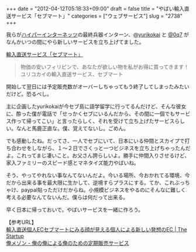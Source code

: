 +++
date = "2012-04-12T05:18:33+09:00"
draft = false
title = "やばい輸入直送サービス「セブマート」"
categories = ["ウェブサービス"]
slug = "2738"
+++

<p>我らが<a href="http://hiinc.jp" target="_blank">ハイパーインターネッツ</a>の最終兵器インターン、<a href="http://twitter.com/yurikokai" target="_blank">@yurikokai</a> と <a href="http://twitter.com/#!/0q7" target="_blank">@0q7</a> がなんかいつの間にやら新しいサービスを立ち上げてました。</p>
<p><a href="http://yurikokai.com/cebumart/index.html" target="_blank">輸入直送サービス「セブマート」</a></p>
<blockquote><p>物価の安いフィリピンで、あなたが欲しい物を私がお得に買ってきます！ユリコカイの輸入直送サービス、セブマート</p>
</blockquote>
<p>開始して翌日には予定販売数がオーバーしちゃってもう終了してしまったみたいだけど。恐るべし。</p>
<p>主に企画したyurikokaiが今セブ島に語学留学に行ってるんだけど、そんな彼女に、酔った僕が電話で「せっかくセブにいるんだから、その間に一個でもサービス作って帰ってこい」と言ったらしく、それを受けて立ち上げたサービスらしい。なんと馬鹿正直な。僕、覚えてないし。ごめん。</p>
<p>でも感動したね。だってさ、一人でセブにいて、日本にいる仲間とスカイプで打ち合わせをしながら、１〜２日でさくっと一つビジネスを立ち上げちゃったんだよ。これってまじ凄いこと。お父さん誇らしいよ。勝手に仲間入りさせるけど、家入ファミリーのスピード感とマネタイズ能力やばいね。</p>
<p>そう、やってやれない事なんてないんだよ。今いる場所、今おかれてる環境、今だから出来る事を最大限に生かして、逆境すらプラスにする。てか、これぶっちゃけ、paypal貼っただけだからね。小規模ビジネスをやるのにそんなに難しく考える必要なんてないんだ。僕らは何だって出来る。</p>
<p>早く日本に帰っておいで。やばいサービスを一緒に作ろう。</p>
<p>【参考URL】<br />
<a href="http://thestartup.jp/?p=1882" target="_blank">輸入直送個人ECセブマートにみる顔が見える個人による新しい発想のEC | The Startup</a><br />
<a href="http://oremaison.com/" target="_blank">俺メゾン - 俺の俺による俺のための定期販売サービス</a></p>
